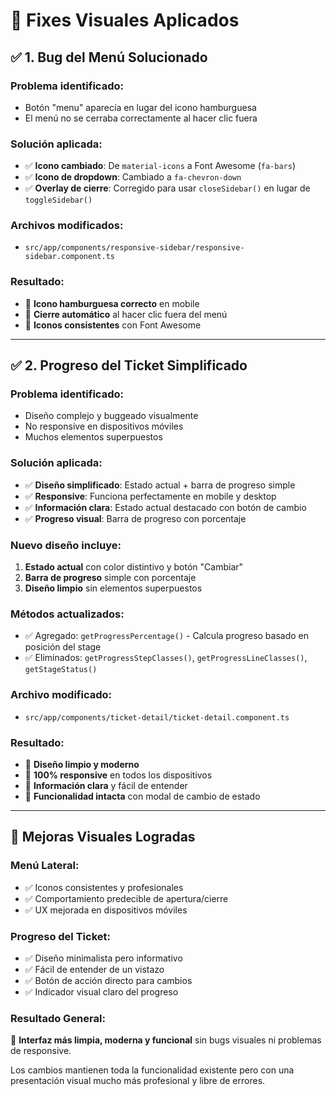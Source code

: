 # 🔧 Fixes Visuales Aplicados

## ✅ 1. Bug del Menú Solucionado

### **Problema identificado:**
- Botón "menu" aparecía en lugar del icono hamburguesa
- El menú no se cerraba correctamente al hacer clic fuera

### **Solución aplicada:**
- ✅ **Icono cambiado**: De `material-icons` a Font Awesome (`fa-bars`)
- ✅ **Icono de dropdown**: Cambiado a `fa-chevron-down` 
- ✅ **Overlay de cierre**: Corregido para usar `closeSidebar()` en lugar de `toggleSidebar()`

### **Archivos modificados:**
- `src/app/components/responsive-sidebar/responsive-sidebar.component.ts`

### **Resultado:**
- 🎯 **Icono hamburguesa correcto** en mobile
- 🎯 **Cierre automático** al hacer clic fuera del menú
- 🎯 **Iconos consistentes** con Font Awesome

---

## ✅ 2. Progreso del Ticket Simplificado

### **Problema identificado:**
- Diseño complejo y buggeado visualmente
- No responsive en dispositivos móviles
- Muchos elementos superpuestos

### **Solución aplicada:**
- ✅ **Diseño simplificado**: Estado actual + barra de progreso simple
- ✅ **Responsive**: Funciona perfectamente en mobile y desktop
- ✅ **Información clara**: Estado actual destacado con botón de cambio
- ✅ **Progreso visual**: Barra de progreso con porcentaje

### **Nuevo diseño incluye:**
1. **Estado actual** con color distintivo y botón "Cambiar"
2. **Barra de progreso** simple con porcentaje
3. **Diseño limpio** sin elementos superpuestos

### **Métodos actualizados:**
- ✅ Agregado: `getProgressPercentage()` - Calcula progreso basado en posición del stage
- ✅ Eliminados: `getProgressStepClasses()`, `getProgressLineClasses()`, `getStageStatus()`

### **Archivo modificado:**
- `src/app/components/ticket-detail/ticket-detail.component.ts`

### **Resultado:**
- 🎯 **Diseño limpio y moderno**
- 🎯 **100% responsive** en todos los dispositivos
- 🎯 **Información clara** y fácil de entender
- 🎯 **Funcionalidad intacta** con modal de cambio de estado

---

## 🎨 Mejoras Visuales Logradas

### **Menú Lateral:**
- ✅ Iconos consistentes y profesionales
- ✅ Comportamiento predecible de apertura/cierre
- ✅ UX mejorada en dispositivos móviles

### **Progreso del Ticket:**
- ✅ Diseño minimalista pero informativo
- ✅ Fácil de entender de un vistazo
- ✅ Botón de acción directo para cambios
- ✅ Indicador visual claro del progreso

### **Resultado General:**
🎉 **Interfaz más limpia, moderna y funcional** sin bugs visuales ni problemas de responsive.

Los cambios mantienen toda la funcionalidad existente pero con una presentación visual mucho más profesional y libre de errores.

